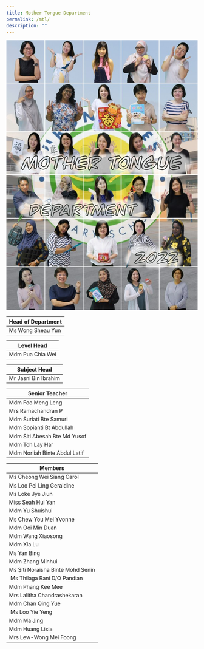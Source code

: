```yaml
---
title: Mother Tongue Department
permalink: /mtl/
description: ""
---
```






  ![MTL](/images/MTL2022.jpg)

| Head of Department |
| --- |
| Ms Wong Sheau Yun |

  

| Level Head |
| --- |
| Mdm Pua Chia Wei |

  

| Subject Head |
| --- |
| Mr Jasni Bin Ibrahim |

| Senior Teacher |
| --- |
| Mdm Foo Meng Leng |
| Mrs Ramachandran P |
| Mdm Suriati Bte Samuri |
| Mdm Sopianti Bt Abdullah  
| Mdm Siti Abesah Bte Md Yusof  
| Mdm Toh Lay Har  
| Mdm Norliah Binte Abdul Latif  


| Members |
| --- |
| Ms Cheong Wei Siang Carol  
| Ms Loo Pei Ling Geraldine  
| Ms Loke Jye Jiun  
| Miss Seah Hui Yan  
| Mdm Yu Shuishui   
| Ms Chew You Mei Yvonne 
| Mdm Ooi Min Duan 
| Mdm Wang Xiaosong   
| Mdm Xia Lu 
| Ms Yan Bing  
| Mdm Zhang Minhui 
| Ms Siti Noraisha Binte Mohd Senin 
| Ms Thilaga Rani D/O Pandian
| Mdm Phang Kee Mee 
| Mrs Lalitha Chandrashekaran
| Mdm Chan Qing Yue 
| Ms Loo Yie Yeng  
| Mdm Ma Jing  
| Mdm Huang Lixia
| Mrs Lew-Wong Mei Foong